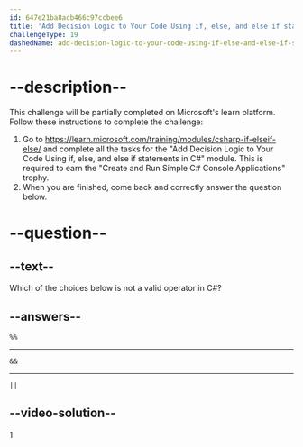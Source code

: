 ```yaml
---
id: 647e21ba8acb466c97ccbee6
title: 'Add Decision Logic to Your Code Using if, else, and else if statements in C#'
challengeType: 19
dashedName: add-decision-logic-to-your-code-using-if-else-and-else-if-statements-in-c-sharp
---
```


# --description--

This challenge will be partially completed on Microsoft's learn platform. Follow these instructions to complete the challenge:

1. Go to <a href="https://learn.microsoft.com/training/modules/csharp-if-elseif-else/" target="_blank">https://learn.microsoft.com/training/modules/csharp-if-elseif-else/</a> and complete all the tasks for the "Add Decision Logic to Your Code Using if, else, and else if statements in C#" module. This is required to earn the "Create and Run Simple C# Console Applications" trophy.
1. When you are finished, come back and correctly answer the question below.

# --question--

## --text--

Which of the choices below is not a valid operator in C#?

## --answers--

`%%`

---

`&&`

---

`||`

## --video-solution--

1
